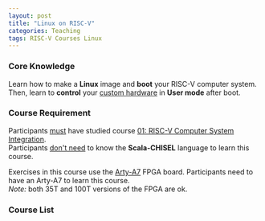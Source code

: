 ```yaml
---
layout: post
title: "Linux on RISC-V"
categories: Teaching
tags: RISC-V Courses Linux
---
```


### Core Knowledge

Learn how to make a **Linux** image and **boot** your RISC-V computer system.
<br>
Then, learn to **control** your <ins>custom hardware</ins> in **User mode** after boot.

### Course Requirement

Participants <ins>must</ins> have studied course <a href="../../../../teaching/2022/12/30/RISC-V-Integration">01: RISC-V Computer System Integration</a>.
<br>
Participants <ins>don't need</ins> to know the **Scala-CHISEL** language to learn this course.

Exercises in this course use the <a href="https://digilent.com/reference/programmable-logic/arty-a7/start">Arty-A7</a> FPGA board. Participants need to have an Arty-A7 to learn this course.
<br>
*Note:* both 35T and 100T versions of the FPGA are ok.

### Course List


